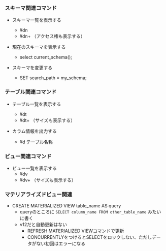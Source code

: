 
### スキーマ関連コマンド

- スキーマ一覧を表示する
  - ¥dn
  - ¥dn+ （アクセス権も表示する）

- 現在のスキーマを表示する
  - select current_schema();

- スキーマを変更する
  - SET search_path = my_schema;

### テーブル関連コマンド

- テーブル一覧を表示する
  - ¥dt
  - ¥dt+ （サイズも表示する）

- カラム情報を出力する
  - ¥d テーブル名称

### ビュー関連コマンド

- ビュー一覧を表示する
  - ¥dv
  - ¥dv+ （サイズも表示する）

### マテリアライズドビュー関連

- CREATE MATERIALIZED VIEW table_name AS query
  - queryのところに `SELECT column_name FROM other_table_name` みたいに書く
  - v12だと自動更新はない
    - REFRESH MATERIALIZED VIEWコマンドで更新
    - CONCURRENTLYをつけるとSELECTをロックしない、ただしデータがない初回はエラーになる
